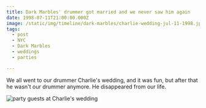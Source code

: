 ```yaml
---
title: Dark Marbles' drummer got married and we never saw him again
date: 1998-07-11T21:00:00.000Z
image: /static/img/timeline/dark-marbles/charlie-wedding-jul-11-1998.jpg
tags:
  - post 
  - NYC
  - Dark Marbles
  - weddings
  - parties

---
```


We all went to our drummer Charlie's wedding, and it was fun, but after that he wasn't our drummer anymore. He disappeared from our life.


![party guests at Charlie's wedding](/static/img/timeline/dark-marbles/charlie-wedding-jul-11-1998.jpg "party guests at Charlie's wedding")